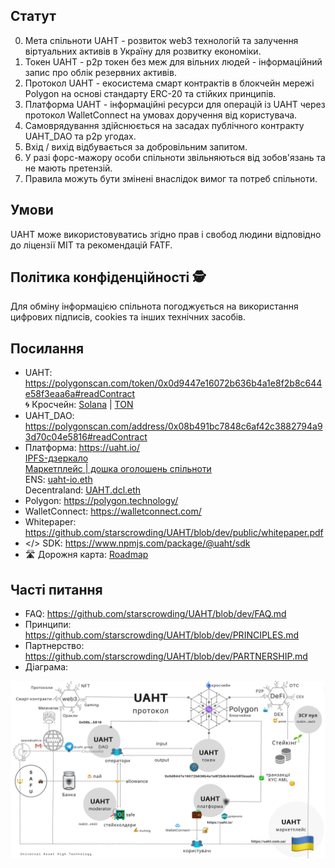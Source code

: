 ## Статут

0. Мета спільноти UAHT - розвиток web3 технологій та залучення віртуальних активів в Україну для розвитку економіки.
1. Токен UAHT - p2p токен без меж для вільних людей - інформаційний запис про облік резервних активів.
2. Протокол UAHT - екосистема смарт контрактів в блокчейн мережі Polygon на основі стандарту ERC-20 та стійких принципів.
3. Платформа UAHT - інформаційні ресурси для операцій із UAHT через протокол WalletConnect на умовах доручення від користувача.
4. Самоврядування здійснюється на засадах публічного контракту UAHT_DAO та p2p угодах.
5. Вхід / вихід відбувається за добровільним запитом.
6. У разі форс-мажору особи спільноти звільняються від зобов'язань та не мають претензій.
7. Правила можуть бути змінені внаслідок вимог та потреб спільноти.

## Умови

UAHT може використовуватись згідно прав і свобод людини відповідно до ліцензії MIT та рекомендацій FATF.

## Політика конфіденційності 🕵️

Для обміну інформацією спільнота погоджується на використання цифрових підписів, cookies та інших технічних засобів.

## Посилання

- UAHT: https://polygonscan.com/token/0x0d9447e16072b636b4a1e8f2b8c644e58f3eaa6a#readContract \
  🌀 Кросчейн: [Solana](https://solscan.io/token/4B11WHT1TgVRiLb8KfJ3MbYBxxnRo9GyEWhm7uT1HdRp) | [TON](https://tonscan.org/jetton/EQAIgSq9oBgUcYjM4oa6cF9YjbY-iRlApCNUfZzq5srUJkRM#source)
- UAHT_DAO: https://polygonscan.com/address/0x08b491bc7848c6af42c3882794a93d70c04e5816#readContract
- Платформа: https://uaht.io/ \
[IPFS-дзеркало](https://uaht-ipfs.on.fleek.co/) \
[Маркетплейс | дошка оголошень спільноти](https://uaht.com.ua/) \
ENS: [uaht-io.eth](https://app.ens.domains/uaht-io.eth) \
Decentraland: [UAHT.dcl.eth](https://play.decentraland.org/world/UAHT)
- Polygon: https://polygon.technology/
- WalletConnect: https://walletconnect.com/
- Whitepaper: https://github.com/starscrowding/UAHT/blob/dev/public/whitepaper.pdf
- </> SDK: https://www.npmjs.com/package/@uaht/sdk
- 🛣 Дорожня карта: [Roadmap](https://raw.githubusercontent.com/starscrowding/UAHT/dev/public/roadmap.png)

## Часті питання

- FAQ: https://github.com/starscrowding/UAHT/blob/dev/FAQ.md
- Принципи: https://github.com/starscrowding/UAHT/blob/dev/PRINCIPLES.md
- Партнерство: https://github.com/starscrowding/UAHT/blob/dev/PARTNERSHIP.md
- Діаграма:

![diagram](https://github.com/starscrowding/UAHT/blob/dev/public/diagram.png)
